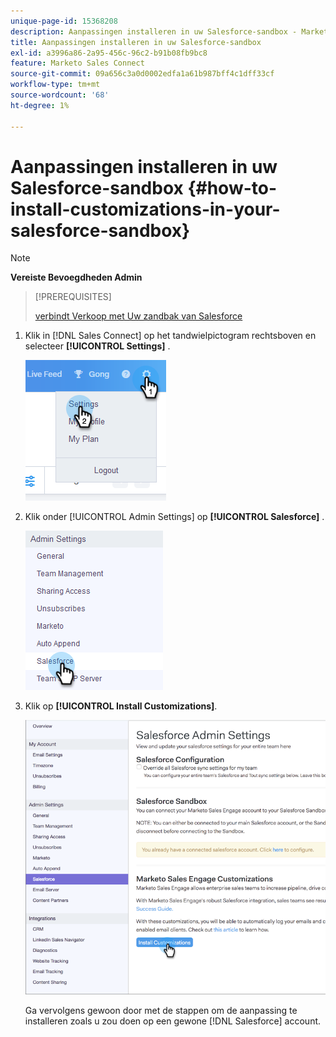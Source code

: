 ```yaml
---
unique-page-id: 15368208
description: Aanpassingen installeren in uw Salesforce-sandbox - Marketo Docs - Productdocumentatie
title: Aanpassingen installeren in uw Salesforce-sandbox
exl-id: a3996a86-2a95-456c-96c2-b91b08fb9bc8
feature: Marketo Sales Connect
source-git-commit: 09a656c3a0d0002edfa1a61b987bff4c1dff33cf
workflow-type: tm+mt
source-wordcount: '68'
ht-degree: 1%

---
```


# Aanpassingen installeren in uw Salesforce-sandbox {#how-to-install-customizations-in-your-salesforce-sandbox}

>[!NOTE]
>
>**Vereiste Bevoegdheden Admin**

>[!PREREQUISITES]
>
>[ verbindt Verkoop met Uw zandbak van Salesforce ](/help/marketo/product-docs/marketo-sales-connect/crm/salesforce-customization/how-to-connect-sales-connect-to-your-salesforce-sandbox.md)

1. Klik in [!DNL Sales Connect] op het tandwielpictogram rechtsboven en selecteer **[!UICONTROL Settings]** .

   ![](assets/one-3.png)

1. Klik onder [!UICONTROL Admin Settings] op **[!UICONTROL Salesforce]** .

   ![](assets/two-3.png)

1. Klik op **[!UICONTROL Install Customizations]**.

   ![](assets/three-3.png)

   Ga vervolgens gewoon door met de stappen om de aanpassing te installeren zoals u zou doen op een gewone [!DNL Salesforce] account.

